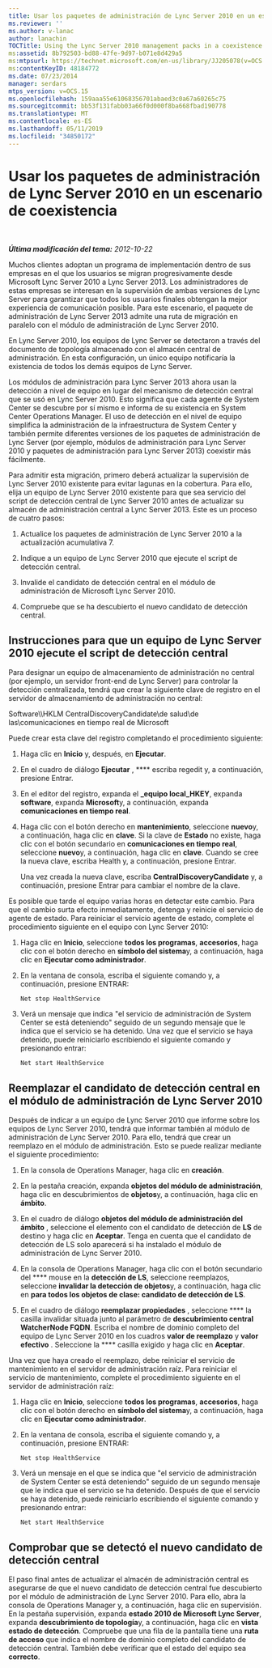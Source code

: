 ```yaml
---
title: Usar los paquetes de administración de Lync Server 2010 en un escenario de coexistencia
ms.reviewer: ''
ms.author: v-lanac
author: lanachin
TOCTitle: Using the Lync Server 2010 management packs in a coexistence scenario
ms:assetid: 8b792503-bd88-47fe-9d97-b071e8d429a5
ms:mtpsurl: https://technet.microsoft.com/en-us/library/JJ205078(v=OCS.15)
ms:contentKeyID: 48184772
ms.date: 07/23/2014
manager: serdars
mtps_version: v=OCS.15
ms.openlocfilehash: 159aaa55e61068356701abaed3c0a67a60265c75
ms.sourcegitcommit: bb53f131fabb03a66f0d000f8ba668fbad190778
ms.translationtype: MT
ms.contentlocale: es-ES
ms.lasthandoff: 05/11/2019
ms.locfileid: "34850172"
---
```

<div data-xmlns="http://www.w3.org/1999/xhtml">

<div class="topic" data-xmlns="http://www.w3.org/1999/xhtml" data-msxsl="urn:schemas-microsoft-com:xslt" data-cs="http://msdn.microsoft.com/en-us/">

<div data-asp="http://msdn2.microsoft.com/asp">

# <a name="using-the-lync-server-2010-management-packs-in-a-coexistence-scenario"></a>Usar los paquetes de administración de Lync Server 2010 en un escenario de coexistencia

</div>

<div id="mainSection">

<div id="mainBody">

<span> </span>

_**Última modificación del tema:** 2012-10-22_

Muchos clientes adoptan un programa de implementación dentro de sus empresas en el que los usuarios se migran progresivamente desde Microsoft Lync Server 2010 a Lync Server 2013. Los administradores de estas empresas se interesan en la supervisión de ambas versiones de Lync Server para garantizar que todos los usuarios finales obtengan la mejor experiencia de comunicación posible. Para este escenario, el paquete de administración de Lync Server 2013 admite una ruta de migración en paralelo con el módulo de administración de Lync Server 2010.

En Lync Server 2010, los equipos de Lync Server se detectaron a través del documento de topología almacenado con el almacén central de administración. En esta configuración, un único equipo notificaría la existencia de todos los demás equipos de Lync Server.

Los módulos de administración para Lync Server 2013 ahora usan la detección a nivel de equipo en lugar del mecanismo de detección central que se usó en Lync Server 2010. Esto significa que cada agente de System Center se descubre por sí mismo e informa de su existencia en System Center Operations Manager. El uso de detección en el nivel de equipo simplifica la administración de la infraestructura de System Center y también permite diferentes versiones de los paquetes de administración de Lync Server (por ejemplo, módulos de administración para Lync Server 2010 y paquetes de administración para Lync Server 2013) coexistir más fácilmente.

Para admitir esta migración, primero deberá actualizar la supervisión de Lync Server 2010 existente para evitar lagunas en la cobertura. Para ello, elija un equipo de Lync Server 2010 existente para que sea servicio del script de detección central de Lync Server 2010 antes de actualizar su almacén de administración central a Lync Server 2013. Este es un proceso de cuatro pasos:

1.  Actualice los paquetes de administración de Lync Server 2010 a la actualización acumulativa 7.

2.  Indique a un equipo de Lync Server 2010 que ejecute el script de detección central.

3.  Invalide el candidato de detección central en el módulo de administración de Microsoft Lync Server 2010.

4.  Compruebe que se ha descubierto el nuevo candidato de detección central.

<div>

## <a name="instructing-a-lync-server-2010-computer-to-run-the-central-discovery-script"></a>Instrucciones para que un equipo de Lync Server 2010 ejecute el script de detección central

Para designar un equipo de almacenamiento de administración no central (por ejemplo, un servidor front-end de Lync Server) para controlar la detección centralizada, tendrá que crear la siguiente clave de registro en el servidor de almacenamiento de administración no central:

Software\\\\HKLM CentralDiscoveryCandidate\\de salud\\de las\\comunicaciones en tiempo real de Microsoft

Puede crear esta clave del registro completando el procedimiento siguiente:

1.  Haga clic en **Inicio** y, después, en **Ejecutar**.

2.  En el cuadro de diálogo **Ejecutar** , **** escriba regedit y, a continuación, presione Entrar.

3.  En el editor del registro, expanda el **\_equipo local\_HKEY**, expanda **software**, expanda **Microsoft**y, a continuación, expanda **comunicaciones en tiempo real**.

4.  Haga clic con el botón derecho en **mantenimiento**, seleccione **nuevo**y, a continuación, haga clic en **clave**. Si la clave de **Estado** no existe, haga clic con el botón secundario en **comunicaciones en tiempo real**, seleccione **nuevo**y, a continuación, haga clic en **clave**. Cuando se cree la nueva clave, escriba Health y, a continuación, presione Entrar.
    
    Una vez creada la nueva clave, escriba **CentralDiscoveryCandidate** y, a continuación, presione Entrar para cambiar el nombre de la clave.

Es posible que tarde el equipo varias horas en detectar este cambio. Para que el cambio surta efecto inmediatamente, detenga y reinicie el servicio de agente de estado. Para reiniciar el servicio agente de estado, complete el procedimiento siguiente en el equipo con Lync Server 2010:

1.  Haga clic en **Inicio**, seleccione **todos los programas**, **accesorios**, haga clic con el botón derecho en **símbolo del sistema**y, a continuación, haga clic en **Ejecutar como administrador**.

2.  En la ventana de consola, escriba el siguiente comando y, a continuación, presione ENTRAR:
    
        Net stop HealthService

3.  Verá un mensaje que indica "el servicio de administración de System Center se está deteniendo" seguido de un segundo mensaje que le indica que el servicio se ha detenido. Una vez que el servicio se haya detenido, puede reiniciarlo escribiendo el siguiente comando y presionando entrar:
    
        Net start HealthService

</div>

<div>

## <a name="overriding-the-central-discovery-candidate-in-the-lync-server-2010-management-pack"></a>Reemplazar el candidato de detección central en el módulo de administración de Lync Server 2010

Después de indicar a un equipo de Lync Server 2010 que informe sobre los equipos de Lync Server 2010, tendrá que informar también al módulo de administración de Lync Server 2010. Para ello, tendrá que crear un reemplazo en el módulo de administración. Esto se puede realizar mediante el siguiente procedimiento:

1.  En la consola de Operations Manager, haga clic en **creación**.

2.  En la pestaña creación, expanda **objetos del módulo de administración**, haga clic en descubrimientos de **objetos**y, a continuación, haga clic en **ámbito**.

3.  En el cuadro de diálogo **objetos del módulo de administración del ámbito** , seleccione el elemento con el candidato de detección de **LS** de destino y haga clic en **Aceptar**. Tenga en cuenta que el candidato de detección de LS solo aparecerá si ha instalado el módulo de administración de Lync Server 2010.

4.  En la consola de Operations Manager, haga clic con el botón secundario del **** mouse en la **detección de LS**, seleccione reemplazos, seleccione **invalidar la detección de objetos**y, a continuación, haga clic en **para todos los objetos de clase: candidato de detección de LS**.

5.  En el cuadro de diálogo **reemplazar propiedades** , seleccione **** la casilla invalidar situada junto al parámetro de **descubrimiento central WatcherNode FQDN**. Escriba el nombre de dominio completo del equipo de Lync Server 2010 en los cuadros **valor de reemplazo** y **valor efectivo** . Seleccione la **** casilla exigido y haga clic en **Aceptar**.

Una vez que haya creado el reemplazo, debe reiniciar el servicio de mantenimiento en el servidor de administración raíz. Para reiniciar el servicio de mantenimiento, complete el procedimiento siguiente en el servidor de administración raíz:

1.  Haga clic en **Inicio**, seleccione **todos los programas**, **accesorios**, haga clic con el botón derecho en **símbolo del sistema**y, a continuación, haga clic en **Ejecutar como administrador**.

2.  En la ventana de consola, escriba el siguiente comando y, a continuación, presione ENTRAR:
    
        Net stop HealthService

3.  Verá un mensaje en el que se indica que "el servicio de administración de System Center se está deteniendo" seguido de un segundo mensaje que le indica que el servicio se ha detenido. Después de que el servicio se haya detenido, puede reiniciarlo escribiendo el siguiente comando y presionando entrar:
    
        Net start HealthService

</div>

<div>

## <a name="verifying-that-the-new-central-discovery-candidate-was-discovered"></a>Comprobar que se detectó el nuevo candidato de detección central

El paso final antes de actualizar el almacén de administración central es asegurarse de que el nuevo candidato de detección central fue descubierto por el módulo de administración de Lync Server 2010. Para ello, abra la consola de Operations Manager y, a continuación, haga clic en supervisión. En la pestaña supervisión, expanda **estado 2010 de Microsoft Lync Server**, expanda **descubrimiento de topología**y, a continuación, haga clic en **vista estado de detección**. Compruebe que una fila de la pantalla tiene una **ruta de acceso** que indica el nombre de dominio completo del candidato de detección central. También debe verificar que el estado del equipo sea **correcto**.

</div>

</div>

<span> </span>

</div>

</div>

</div>

